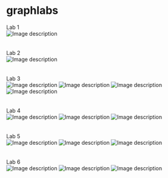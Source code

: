 # graphlabs
Lab 1</br>
![Image description](https://github.com/tvoyammn/graphlabs/blob/master/graph-lab1/lab1.png)
</br>
</br>
</br>
Lab 2</br>
![Image description](https://github.com/tvoyammn/graphlabs/blob/master/graph-lab2/lab2.png)
</br>
</br>
</br>
Lab 3</br>
![Image description](https://github.com/tvoyammn/graphlabs/blob/master/graph-lab3/lab3(1).png)
![Image description](https://github.com/tvoyammn/graphlabs/blob/master/graph-lab3/lab3(2).png)
![Image description](https://github.com/tvoyammn/graphlabs/blob/master/graph-lab3/lab3(3).png)
![Image description](https://github.com/tvoyammn/graphlabs/blob/master/graph-lab3/lab3(4).png)
</br>
</br>
</br>
Lab 4</br>
![Image description](https://github.com/tvoyammn/graphlabs/blob/master/graph-lab4/snowman1.png)
![Image description](https://github.com/tvoyammn/graphlabs/blob/master/graph-lab4/snowman2.png)
![Image description](https://github.com/tvoyammn/graphlabs/blob/master/graph-lab4/snowman3.png)
</br>
</br>
</br>
Lab 5</br>
![Image description](https://github.com/tvoyammn/graphlabs/blob/master/graph-lab5/lake1.png)
![Image description](https://github.com/tvoyammn/graphlabs/blob/master/graph-lab5/lake2.png)
![Image description](https://github.com/tvoyammn/graphlabs/blob/master/graph-lab5/lake3.png)
</br>
</br>
</br>
Lab 6</br>
![Image description](https://github.com/tvoyammn/graphlabs/blob/master/graph-lab6/pokemon1.jpg)
![Image description](https://github.com/tvoyammn/graphlabs/blob/master/graph-lab6/pokemon2.jpg)
![Image description](https://github.com/tvoyammn/graphlabs/blob/master/graph-lab6/pokemon3.jpg)
